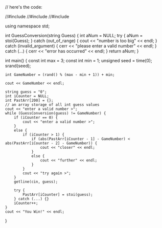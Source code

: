 // here's the code:

//#include <iostream>
//#include <cstdlib>
//#include <string>

using namespace std;

int GuessConversion(string Guess) {
	int aNum = NULL;
	try {
		aNum = stoi(Guess);
	} catch (out_of_range) {
		cout << "number is too big" << endl;
	} catch (invalid_argument) {
		cerr << "please enter a valid number" << endl;
	} catch (...) {
		cerr << "error has occurred" << endl;
	}
	return aNum;
}

int main() {
	const int max = 3; const int min = 1;
	unsigned seed = time(0); srand(seed);

	int GameNumber = (rand() % (max - min + 1)) + min;

	cout << GameNumber << endl;

	string guess = "0";
	int iCounter = NULL;
	int PastArr[200] = {};
	// an array storage of all int guess values
	cout << "enter a valid number >";
	while (GuessConversion(guess) != GameNumber) {
		if (iCounter == 0) {
			cout << "enter a valid number >";
		}
		else {
			if (iCounter > 1) {
				if (abs(PastArr[iCounter - 1] - GameNumber) < abs(PastArr[iCounter - 2] - GameNumber)) {
					cout << "closer" << endl;
				}
				else {
					cout << "further" << endl;
				}
			}
			cout << "try again >";
		}
		getline(cin, guess);
		
		try {
			PastArr[iCounter] = stoi(guess);
		} catch (...) {}
		iCounter++;
	}
	cout << "You Win!" << endl;
}
